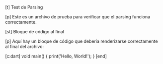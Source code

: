 [t] Test de Parsing

[p]
Este es un archivo de prueba para verificar que el parsing funciona correctamente.

[st] Bloque de código al final

[p]
Aquí hay un bloque de código que debería renderizarse correctamente al final del archivo:

[c:dart]
void main() {
  print('Hello, World!');
}
[end] 